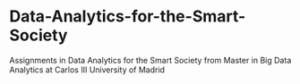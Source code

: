 # Data-Analytics-for-the-Smart-Society
Assignments in Data Analytics for the Smart Society from Master in Big Data Analytics at Carlos III University of Madrid
